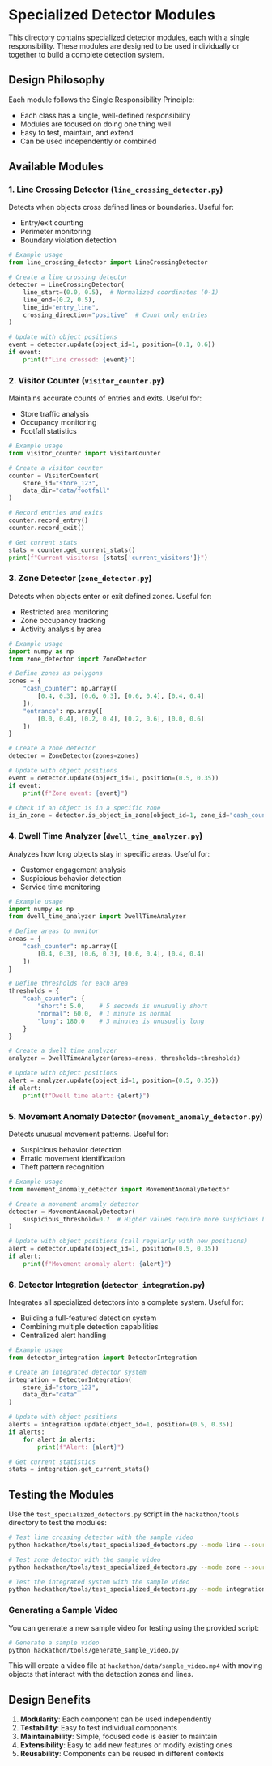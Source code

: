 # Specialized Detector Modules

This directory contains specialized detector modules, each with a single responsibility. These modules are designed to be used individually or together to build a complete detection system.

## Design Philosophy

Each module follows the Single Responsibility Principle:
- Each class has a single, well-defined responsibility
- Modules are focused on doing one thing well
- Easy to test, maintain, and extend
- Can be used independently or combined

## Available Modules

### 1. Line Crossing Detector (`line_crossing_detector.py`)

Detects when objects cross defined lines or boundaries. Useful for:
- Entry/exit counting
- Perimeter monitoring
- Boundary violation detection

```python
# Example usage
from line_crossing_detector import LineCrossingDetector

# Create a line crossing detector
detector = LineCrossingDetector(
    line_start=(0.0, 0.5),  # Normalized coordinates (0-1)
    line_end=(0.2, 0.5),
    line_id="entry_line",
    crossing_direction="positive"  # Count only entries
)

# Update with object positions
event = detector.update(object_id=1, position=(0.1, 0.6))
if event:
    print(f"Line crossed: {event}")
```

### 2. Visitor Counter (`visitor_counter.py`)

Maintains accurate counts of entries and exits. Useful for:
- Store traffic analysis
- Occupancy monitoring
- Footfall statistics

```python
# Example usage
from visitor_counter import VisitorCounter

# Create a visitor counter
counter = VisitorCounter(
    store_id="store_123",
    data_dir="data/footfall"
)

# Record entries and exits
counter.record_entry()
counter.record_exit()

# Get current stats
stats = counter.get_current_stats()
print(f"Current visitors: {stats['current_visitors']}")
```

### 3. Zone Detector (`zone_detector.py`)

Detects when objects enter or exit defined zones. Useful for:
- Restricted area monitoring
- Zone occupancy tracking
- Activity analysis by area

```python
# Example usage
import numpy as np
from zone_detector import ZoneDetector

# Define zones as polygons
zones = {
    "cash_counter": np.array([
        [0.4, 0.3], [0.6, 0.3], [0.6, 0.4], [0.4, 0.4]
    ]),
    "entrance": np.array([
        [0.0, 0.4], [0.2, 0.4], [0.2, 0.6], [0.0, 0.6]
    ])
}

# Create a zone detector
detector = ZoneDetector(zones=zones)

# Update with object positions
event = detector.update(object_id=1, position=(0.5, 0.35))
if event:
    print(f"Zone event: {event}")

# Check if an object is in a specific zone
is_in_zone = detector.is_object_in_zone(object_id=1, zone_id="cash_counter")
```

### 4. Dwell Time Analyzer (`dwell_time_analyzer.py`)

Analyzes how long objects stay in specific areas. Useful for:
- Customer engagement analysis
- Suspicious behavior detection
- Service time monitoring

```python
# Example usage
import numpy as np
from dwell_time_analyzer import DwellTimeAnalyzer

# Define areas to monitor
areas = {
    "cash_counter": np.array([
        [0.4, 0.3], [0.6, 0.3], [0.6, 0.4], [0.4, 0.4]
    ])
}

# Define thresholds for each area
thresholds = {
    "cash_counter": {
        "short": 5.0,    # 5 seconds is unusually short
        "normal": 60.0,  # 1 minute is normal
        "long": 180.0    # 3 minutes is unusually long
    }
}

# Create a dwell time analyzer
analyzer = DwellTimeAnalyzer(areas=areas, thresholds=thresholds)

# Update with object positions
alert = analyzer.update(object_id=1, position=(0.5, 0.35))
if alert:
    print(f"Dwell time alert: {alert}")
```

### 5. Movement Anomaly Detector (`movement_anomaly_detector.py`)

Detects unusual movement patterns. Useful for:
- Suspicious behavior detection
- Erratic movement identification
- Theft pattern recognition

```python
# Example usage
from movement_anomaly_detector import MovementAnomalyDetector

# Create a movement anomaly detector
detector = MovementAnomalyDetector(
    suspicious_threshold=0.7  # Higher values require more suspicious behavior
)

# Update with object positions (call regularly with new positions)
alert = detector.update(object_id=1, position=(0.5, 0.35))
if alert:
    print(f"Movement anomaly alert: {alert}")
```

### 6. Detector Integration (`detector_integration.py`)

Integrates all specialized detectors into a complete system. Useful for:
- Building a full-featured detection system
- Combining multiple detection capabilities
- Centralized alert handling

```python
# Example usage
from detector_integration import DetectorIntegration

# Create an integrated detector system
integration = DetectorIntegration(
    store_id="store_123",
    data_dir="data"
)

# Update with object positions
alerts = integration.update(object_id=1, position=(0.5, 0.35))
if alerts:
    for alert in alerts:
        print(f"Alert: {alert}")

# Get current statistics
stats = integration.get_current_stats()
```

## Testing the Modules

Use the `test_specialized_detectors.py` script in the `hackathon/tools` directory to test the modules:

```bash
# Test line crossing detector with the sample video
python hackathon/tools/test_specialized_detectors.py --mode line --source hackathon/data/sample_video.mp4 --show

# Test zone detector with the sample video
python hackathon/tools/test_specialized_detectors.py --mode zone --source hackathon/data/sample_video.mp4 --show

# Test the integrated system with the sample video
python hackathon/tools/test_specialized_detectors.py --mode integration --source hackathon/data/sample_video.mp4 --show
```

### Generating a Sample Video

You can generate a new sample video for testing using the provided script:

```bash
# Generate a sample video
python hackathon/tools/generate_sample_video.py
```

This will create a video file at `hackathon/data/sample_video.mp4` with moving objects that interact with the detection zones and lines.

## Design Benefits

1. **Modularity**: Each component can be used independently
2. **Testability**: Easy to test individual components
3. **Maintainability**: Simple, focused code is easier to maintain
4. **Extensibility**: Easy to add new features or modify existing ones
5. **Reusability**: Components can be reused in different contexts 